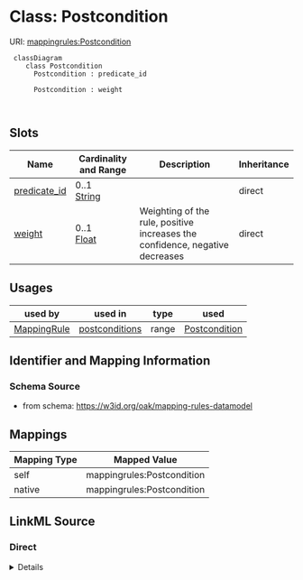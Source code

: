 # Class: Postcondition



URI: [mappingrules:Postcondition](https://w3id.org/oak/mapping-rules-datamodel/Postcondition)




```{mermaid}
 classDiagram
    class Postcondition
      Postcondition : predicate_id
        
      Postcondition : weight
        
      
```




<!-- no inheritance hierarchy -->


## Slots

| Name | Cardinality and Range | Description | Inheritance |
| ---  | --- | --- | --- |
| [predicate_id](predicate_id.md) | 0..1 <br/> [String](String.md) |  | direct |
| [weight](weight.md) | 0..1 <br/> [Float](Float.md) | Weighting of the rule, positive increases the confidence, negative decreases | direct |





## Usages

| used by | used in | type | used |
| ---  | --- | --- | --- |
| [MappingRule](MappingRule.md) | [postconditions](postconditions.md) | range | [Postcondition](Postcondition.md) |






## Identifier and Mapping Information







### Schema Source


* from schema: https://w3id.org/oak/mapping-rules-datamodel





## Mappings

| Mapping Type | Mapped Value |
| ---  | ---  |
| self | mappingrules:Postcondition |
| native | mappingrules:Postcondition |





## LinkML Source

<!-- TODO: investigate https://stackoverflow.com/questions/37606292/how-to-create-tabbed-code-blocks-in-mkdocs-or-sphinx -->

### Direct

<details>
```yaml
name: Postcondition
from_schema: https://w3id.org/oak/mapping-rules-datamodel
attributes:
  predicate_id:
    name: predicate_id
    comments:
    - if the rule is invertible, then the predicate is inverted, e.g. skos broad becomes
      narrow
    from_schema: https://w3id.org/oak/mapping-rules-datamodel
    rank: 1000
    domain_of:
    - Postcondition
  weight:
    name: weight
    description: Weighting of the rule, positive increases the confidence, negative
      decreases
    from_schema: https://w3id.org/oak/mapping-rules-datamodel
    see_also:
    - https://en.wikipedia.org/wiki/Logit
    - https://upload.wikimedia.org/wikipedia/commons/5/57/Logit.png
    rank: 1000
    domain_of:
    - Postcondition
    range: float

```
</details>

### Induced

<details>
```yaml
name: Postcondition
from_schema: https://w3id.org/oak/mapping-rules-datamodel
attributes:
  predicate_id:
    name: predicate_id
    comments:
    - if the rule is invertible, then the predicate is inverted, e.g. skos broad becomes
      narrow
    from_schema: https://w3id.org/oak/mapping-rules-datamodel
    rank: 1000
    alias: predicate_id
    owner: Postcondition
    domain_of:
    - Postcondition
    range: string
  weight:
    name: weight
    description: Weighting of the rule, positive increases the confidence, negative
      decreases
    from_schema: https://w3id.org/oak/mapping-rules-datamodel
    see_also:
    - https://en.wikipedia.org/wiki/Logit
    - https://upload.wikimedia.org/wikipedia/commons/5/57/Logit.png
    rank: 1000
    alias: weight
    owner: Postcondition
    domain_of:
    - Postcondition
    range: float

```
</details>
